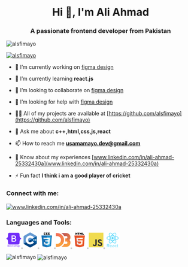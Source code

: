 <h1 align="center">Hi 👋, I'm Ali Ahmad</h1>
<h3 align="center">A passionate frontend developer from Pakistan</h3>

<p align="left"> <img src="https://komarev.com/ghpvc/?username=alsfimayo&label=Profile%20views&color=0e75b6&style=flat" alt="alsfimayo" /> </p>

<p align="left"> <a href="https://github.com/ryo-ma/github-profile-trophy"><img src="https://github-profile-trophy.vercel.app/?username=alsfimayo" alt="alsfimayo" /></a> </p>

- 🔭 I’m currently working on [figma design](https://www.figma.com/design/XQBaq4vHtz2sduR0mbcthb/Online-Shopping-Website-Design---eCommerce-Store-Website---UI-Kit-(Community)?t=hEsx1HqRBtGvtNM2-0)

- 🌱 I’m currently learning **react.js**

- 👯 I’m looking to collaborate on [figma design](https://www.figma.com/design/XQBaq4vHtz2sduR0mbcthb/Online-Shopping-Website-Design---eCommerce-Store-Website---UI-Kit-(Community)?t=hEsx1HqRBtGvtNM2-0)

- 🤝 I’m looking for help with [figma design](https://www.figma.com/design/XQBaq4vHtz2sduR0mbcthb/Online-Shopping-Website-Design---eCommerce-Store-Website---UI-Kit-(Community)?t=hEsx1HqRBtGvtNM2-0)

- 👨‍💻 All of my projects are available at [https://github.com/alsfimayo](https://github.com/alsfimayo)

- 💬 Ask me about **c++,html,css,js,react**

- 📫 How to reach me **usamamayo.dev@gmail.com**

- 📄 Know about my experiences [www.linkedin.com/in/ali-ahmad-25332430a](www.linkedin.com/in/ali-ahmad-25332430a)

- ⚡ Fun fact **I think i am a good player of cricket**

<h3 align="left">Connect with me:</h3>
<p align="left">
<a href="https://linkedin.com/in/www.linkedin.com/in/ali-ahmad-25332430a" target="blank"><img align="center" src="https://raw.githubusercontent.com/rahuldkjain/github-profile-readme-generator/master/src/images/icons/Social/linked-in-alt.svg" alt="www.linkedin.com/in/ali-ahmad-25332430a" height="30" width="40" /></a>
</p>

<h3 align="left">Languages and Tools:</h3>
<p align="left"> <a href="https://getbootstrap.com" target="_blank" rel="noreferrer"> <img src="https://raw.githubusercontent.com/devicons/devicon/master/icons/bootstrap/bootstrap-plain-wordmark.svg" alt="bootstrap" width="40" height="40"/> </a> <a href="https://www.w3schools.com/cpp/" target="_blank" rel="noreferrer"> <img src="https://raw.githubusercontent.com/devicons/devicon/master/icons/cplusplus/cplusplus-original.svg" alt="cplusplus" width="40" height="40"/> </a> <a href="https://www.w3schools.com/css/" target="_blank" rel="noreferrer"> <img src="https://raw.githubusercontent.com/devicons/devicon/master/icons/css3/css3-original-wordmark.svg" alt="css3" width="40" height="40"/> </a> <a href="https://d3js.org/" target="_blank" rel="noreferrer"> <img src="https://raw.githubusercontent.com/devicons/devicon/master/icons/d3js/d3js-original.svg" alt="d3js" width="40" height="40"/> </a> <a href="https://www.w3.org/html/" target="_blank" rel="noreferrer"> <img src="https://raw.githubusercontent.com/devicons/devicon/master/icons/html5/html5-original-wordmark.svg" alt="html5" width="40" height="40"/> </a> <a href="https://developer.mozilla.org/en-US/docs/Web/JavaScript" target="_blank" rel="noreferrer"> <img src="https://raw.githubusercontent.com/devicons/devicon/master/icons/javascript/javascript-original.svg" alt="javascript" width="40" height="40"/> </a> <a href="https://reactjs.org/" target="_blank" rel="noreferrer"> <img src="https://raw.githubusercontent.com/devicons/devicon/master/icons/react/react-original-wordmark.svg" alt="react" width="40" height="40"/> </a> </p>

<p><img align="left" src="https://github-readme-stats.vercel.app/api/top-langs?username=alsfimayo&show_icons=true&locale=en&layout=compact" alt="alsfimayo" /></p>

<p>&nbsp;<img align="center" src="https://github-readme-stats.vercel.app/api?username=alsfimayo&show_icons=true&locale=en" alt="alsfimayo" /></p>
